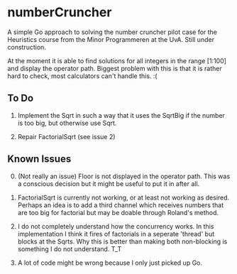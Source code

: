 # numberCruncher

A simple Go approach to solving the number cruncher pilot case for the Heuristics course from the Minor Programmeren at the UvA. Still under construction.

At the moment it is able to find solutions for all integers in the range [1:100] and display the operator path. Biggest problem with this is that it is rather hard to check, most calculators can't handle this. :(

## To Do

1. Implement the Sqrt in such a way that it uses the SqrtBig if the number is too big, but otherwise use Sqrt.

2. Repair FactorialSqrt (see issue 2)

## Known Issues

0. (Not really an issue) Floor is not displayed in the operator path. This was a conscious decision but it might be useful to put it in after all.

1. FactorialSqrt is currently not working, or at least not working as desired. Perhaps an idea is to add a third channel which receives numbers that are too big for factorial but may be doable through Roland's method.

2. I do not completely understand how the concurrency works. In this implementation I think it fires of factorials in a seperate 'thread' but blocks at the Sqrts. Why this is better than making both non-blocking is something I do not understand. T_T

3. A lot of code might be wrong because I only just picked up Go.
